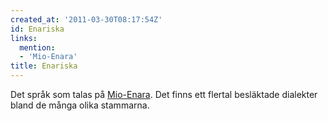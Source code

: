 ```yaml
---
created_at: '2011-03-30T08:17:54Z'
id: Enariska
links:
  mention:
  - 'Mio-Enara'
title: Enariska
---
```


Det språk som talas på [Mio-Enara]. Det finns ett flertal besläktade dialekter bland de många olika
stammarna.

  [Mio-Enara]: Mio-Enara
